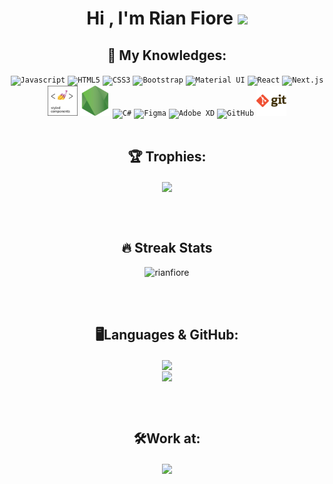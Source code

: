 <div id="header" align="center">
  
<h1 align="center">Hi , I'm Rian Fiore <img src="https://media.giphy.com/media/hvRJCLFzcasrR4ia7z/giphy.gif" width="35"></h1>
</div>
    
  <h2 align="center">🧠 My Knowledges:</h2>
<div align="center">
<code><img alt="Javascript" src="https://img.icons8.com/color/48/000000/javascript.png"/></code>
<code><img alt="HTML5" src="https://img.icons8.com/color/48/000000/html-5.png"/></code>
<code><img alt="CSS3" src="https://img.icons8.com/color/48/000000/css3.png"/></code>
<code><img alt="Bootstrap" height="48" src="https://img.icons8.com/color/48/000000/bootstrap.png"/></code>
<code><img alt="Material UI" src="https://img.icons8.com/color/48/000000/material-ui.png"/></code>
<code><img alt="React" src="https://img.icons8.com/officexs/48/000000/react.png"/></code>
<code><img height="48" alt="Next.js" src="https://www.rlogical.com/wp-content/uploads/2021/08/Rlogical-Blog-Images-thumbnail.png"/></code>
<code><img height="48" alt="Styled Components" src="https://raw.githubusercontent.com/github/explore/80688e429a7d4ef2fca1e82350fe8e3517d3494d/topics/styled-components/styled-components.png"/></code>
<code><img height="48" src="https://raw.githubusercontent.com/github/explore/80688e429a7d4ef2fca1e82350fe8e3517d3494d/topics/nodejs/nodejs.png" alt="Nodejs"/></code>
<code><img height="48" src="https://growiz.com.br/wp-content/uploads/2020/08/kisspng-c-programming-language-logo-microsoft-visual-stud-atlas-portfolio-5b899192d7c600.1628571115357423548838.png" alt="C#"/></code>
<code><img height="48" src="https://cdn2.downdetector.com/static/uploads/logo/figma2.png" alt="Figma"/></code>
<code><img height="48" src="https://upload.wikimedia.org/wikipedia/commons/thumb/c/c2/Adobe_XD_CC_icon.svg/788px-Adobe_XD_CC_icon.svg.png" alt="Adobe XD"/></code>
<code><img height="48" src="https://cdn3.iconfinder.com/data/icons/inficons/512/github.png" alt="GitHub"/></code>
<code><img height="48" src="https://raw.githubusercontent.com/github/explore/80688e429a7d4ef2fca1e82350fe8e3517d3494d/topics/git/git.png" alt="Git"/></code>
</div>
  <br>
<h2 align="center">🏆 Trophies:</h2>
<p align="center">
  <a href="https://github.com/rianfiore">
    <img
      align="center"
      src="https://github-profile-trophy.vercel.app/?username=rianfiore&theme=dracula&no-frame=true&row=1&&margin-w=20&no-bg=true"
    />
  </a>
</a>
</p>
</div>
  <br>
<br>

<div align="center">
    <h2>🔥 Streak Stats</h2>
<p align="center"><img src="https://github-readme-streak-stats.herokuapp.com/?user=rianfiore&theme=dracula" alt="rianfiore" /></p>
    <br>
    <br>
  
  <h2 align="center">🖥Languages & GitHub:</h2>
<p align="center">
   <a href="https://github.com/rianfiore">
    <img
      align="center"
      height="150em"
      src="https://github-readme-stats.vercel.app/api/top-langs/?username=rianfiore&show_icons=true&include_all_commits=true&count_private=true&layout=compact&theme=dracula"
    />
  </a><br>
  <a href="https://github.com/rianfiore">
    <img
      align="center"
      height="150em"
      src="https://github-readme-stats.vercel.app/api?username=rianfiore&show_icons=true&include_all_commits=true&count_private=true&theme=dracula"
    />
  </a>
</p>
</div>
  <br>
    <br>

<h2 align="center">🛠Work at:</h2>

<p align="center">
  <a href="https://github.com/Rianfiore/starwars">
    <img
      align="center"
      height="120em"
      src="https://github-readme-stats.vercel.app/api/pin/?username=rianfiore&repo=starwars&theme=dracula">
    </img>
  </a>
</p>
